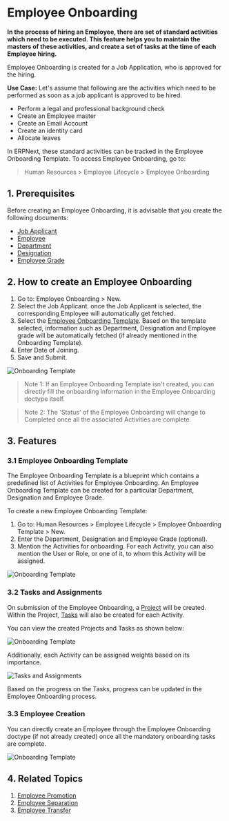 # Employee Onboarding 

**In the process of hiring an Employee, there are set of standard activities which need to be executed. This feature helps you to maintain the masters of these activities, and create a set of tasks at the time of each Employee hiring.**

Employee Onboarding is created for a Job Application, who is approved for the hiring.

**Use Case:** Let's assume that following are the activities which need to be performed as soon as a job applicant is approved to be hired.

- Perform a legal and professional background check
- Create an Employee master
- Create an Email Account
- Create an identity card
- Allocate leaves


In ERPNext, these standard activities can be tracked in the Employee Onboarding Template. To access Employee Onboarding, go to: 

> Human Resources > Employee Lifecycle > Employee Onboarding

## 1.  Prerequisites

Before creating an Employee Onboarding, it is advisable that you create the following documents:

* [Job Applicant](/docs/user/manual/en/human-resources/job-applicant)
* [Employee](/docs/user/manual/en/human-resources/employee)
* [Department](/docs/user/manual/en/human-resources/department)
* [Designation](/docs/user/manual/en/human-resources/designation)
* [Employee Grade](/docs/user/manual/en/human-resources/employee-grade)

## 2. How to create an Employee Onboarding

1. Go to: Employee Onboarding > New.
1. Select the Job Applicant. once the Job Applicant is selected, the corresponding Employee will automatically get fetched.
1. Select the [Employee Onboarding Template](#31-employee-onboarding-template). Based on the template selected, information such as Department, Designation and Employee grade will be automatically fetched (if already mentioned in the Onboarding Template).
1. Enter Date of Joining.
1. Save and Submit.


  <img class="screenshot" alt="Onboarding Template" src="{{docs_base_url}}/v12/assets/img/human-resources/employee-onboarding1.png">



> Note 1: If an Employee Onboarding Template isn't created, you can directly fill the onboarding information in the Employee Onboarding doctype itself.

> Note 2: The 'Status' of the Employee Onboarding will change to Completed once all the associated Activities are complete.


## 3. Features

### 3.1 Employee Onboarding Template

The Employee Onboarding Template is a blueprint which contains a predefined list of Activities for Employee Onboarding. An Employee Onboarding Template can be created for a particular Department, Designation and Employee Grade. 

To create a new Employee Onboarding Template:

1. Go to: Human Resources > Employee Lifecycle > Employee Onboarding Template > New.
1. Enter the Department, Designation and Employee Grade (optional).
1. Mention the Activities for onboarding. For each Activity, you can also mention the User or Role, or one of it, to whom this Activity will be assigned.

  <img class="screenshot" alt="Onboarding Template" src="{{docs_base_url}}/v12/assets/img/human-resources/onboarding-template.png">


### 3.2 Tasks and Assignments

On submission of the Employee Onboarding, a [Project](/docs/user/manual/en/projects/project) will be created. Within the Project, [Tasks](/docs/user/manual/en/projects/tasks) will also be created for each Activity. 

You can view the created Projects and Tasks as shown below:

<img class="screenshot" alt="Onboarding Template" src="{{docs_base_url}}/v12/assets/img/human-resources/project-task.png">

Additionally, each Activity can be assigned weights based on its importance.

<img class="screenshot" alt="Tasks and Assignments" src="{{docs_base_url}}/v12/assets/img/human-resources/employee-onboarding3.png">

Based on the progress on the Tasks, progress can be updated in the Employee Onboarding process.


### 3.3 Employee Creation

You can directly create an Employee through the Employee Onboarding doctype (if not already created) once all the mandatory onboarding tasks are complete.

<img class="screenshot" alt="Onboarding Template" src="{{docs_base_url}}/v12/assets/img/human-resources/onboarding-employee.png">


## 4. Related Topics

1. [Employee Promotion](/docs/user/manual/en/human-resources/employee_promotion)
1. [Employee Separation](/docs/user/manual/en/human-resources/employee-separation)
1. [Employee Transfer](/docs/user/manual/en/human-resources/employee_transfer)


